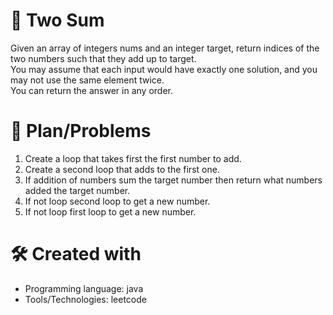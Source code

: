 
# 💼 Two Sum <a name="about-project"></a>
Given an array of integers nums and an integer target, return indices of the two numbers such that they add up to target.
<br>
You may assume that each input would have exactly one solution, and you may not use the same element twice.
<br>
You can return the answer in any order.

# 📜 Plan/Problems
1. Create a loop that takes first the first number to add.
2. Create a second loop that adds to the first one.
3. If addition of numbers sum the target number then return what numbers added the target number.
4. If not loop second loop to get a new number.
5. If not loop first loop to get a new number.

# 🛠 Created with
- Programming language: java
- Tools/Technologies: leetcode

